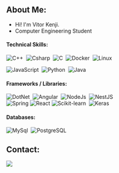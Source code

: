 ## About Me:
- Hi! I'm Vitor Kenji.
- Computer Engineering Student

#### Technical Skills:

![C++](https://img.shields.io/badge/C++-00599C?style=for-the-badge&logo=cplusplus&logoColor=white)&nbsp;
![Csharp](https://img.shields.io/badge/C%23-239120?style=for-the-badge&logo=c-sharp&logoColor=white)&nbsp;
![C](https://img.shields.io/badge/C-A8B9CC?style=for-the-badge&logo=C&logoColor=white)&nbsp;
![Docker](https://img.shields.io/badge/Docker-2496ED?style=for-the-badge&logo=docker&logoColor=white)&nbsp;
![Linux](https://img.shields.io/badge/Linux-FCC624?style=for-the-badge&logo=linux&logoColor=black)&nbsp;

![JavaScript](https://img.shields.io/badge/JavaScript-F7DF1E?style=for-the-badge&logo=javascript&logoColor=black)&nbsp;
![Python](https://img.shields.io/badge/Python-14354C?style=for-the-badge&logo=python&logoColor=white)&nbsp;
![Java](https://img.shields.io/badge/Java-ED8B00?style=for-the-badge&logo=openjdk&logoColor=white)&nbsp;

#### Frameworks / Libraries:

![DotNet](https://img.shields.io/badge/.NET-512BD4?style=for-the-badge&logo=dotnet&logoColor=white)&nbsp;
![Angular](https://img.shields.io/badge/Angular-E23237?style=for-the-badge&logo=angular&logoColor=white)&nbsp;
![NodeJs](https://img.shields.io/badge/Node%20js-339933?style=for-the-badge&logo=nodedotjs&logoColor=white)&nbsp;
![NestJS](https://img.shields.io/badge/NestJS-E0234E?style=for-the-badge&logo=nestjs&logoColor=white)&nbsp;
<br>
![Spring](https://img.shields.io/badge/Spring-6DB33F?style=for-the-badge&logo=spring&logoColor=white)
![React](https://img.shields.io/badge/React-20232A?style=for-the-badge&logo=react&logoColor=61DAFB)
![Scikit-learn](https://img.shields.io/badge/scikit--learn-F7931E?style=for-the-badge&logo=scikit-learn&logoColor=white)&nbsp;
![Keras](https://img.shields.io/badge/Keras-D00000?style=for-the-badge&logo=keras&logoColor=white)

#### Databases:

![MySql](https://img.shields.io/badge/MySQL-005C84?style=for-the-badge&logo=mysql&logoColor=white)&nbsp;
![PostgreSQL](https://img.shields.io/badge/PostgreSQL-4169E1?style=for-the-badge&logo=postgresql&logoColor=white)&nbsp;

## Contact:
<div> 
<a href="https://www.linkedin.com/in/vitor-kenji-zoppo-yamada-bb59591a5/" target="_blank">
  <img src="https://img.shields.io/badge/-LinkedIn-%230077B5?style=for-the-badge&logo=linkedin&logoColor=white" target="_blank">
</a>
</div>&nbsp;&nbsp;
